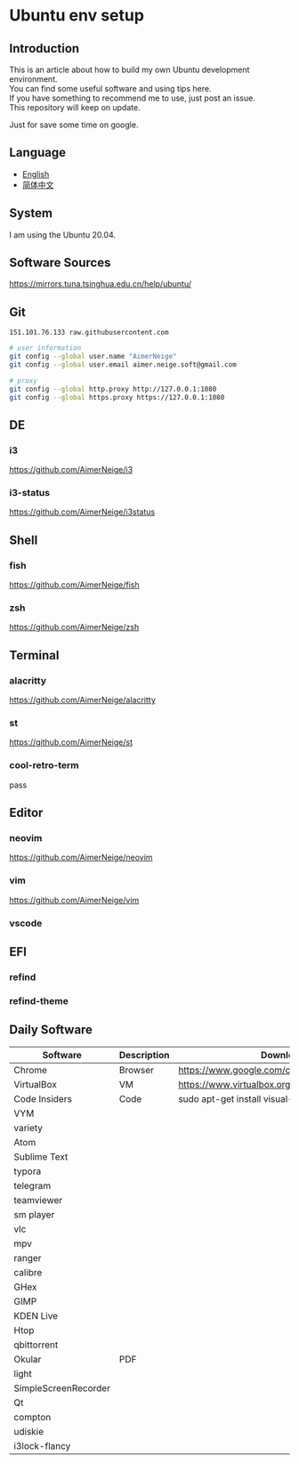 # Ubuntu env setup

## Introduction

This is an article about how to build my own Ubuntu development environment.\
You can find some useful software and using tips here.\
If you have something to recommend me to use, just post an issue.\
This repository will keep on update.

Just for save some time on google.

## Language

- [English](README.md)
- [简体中文](README-CN.md)

## System

I am using the Ubuntu 20.04.

## Software Sources

<https://mirrors.tuna.tsinghua.edu.cn/help/ubuntu/>

## Git

`151.101.76.133 raw.githubusercontent.com`

```bash
# user information
git config --global user.name "AimerNeige"
git config --global user.email aimer.neige.soft@gmail.com

# proxy
git config --global http.proxy http://127.0.0.1:1080
git config --global https.proxy https://127.0.0.1:1080
```

## DE

### i3

<https://github.com/AimerNeige/i3>

### i3-status

<https://github.com/AimerNeige/i3status>

## Shell

### fish

<https://github.com/AimerNeige/fish>

### zsh

<https://github.com/AimerNeige/zsh>

## Terminal

### alacritty

<https://github.com/AimerNeige/alacritty>

### st

<https://github.com/AimerNeige/st>

### cool-retro-term

pass

## Editor

### neovim

<https://github.com/AimerNeige/neovim>

### vim

<https://github.com/AimerNeige/vim>

### vscode

## EFI

### refind

### refind-theme

## Daily Software

| Software             | Description | Download                                         |
| -------------------- | ----------- | ------------------------------------------------ |
| Chrome               | Browser     | https://www.google.com/chrome/                   |
| VirtualBox           | VM          | https://www.virtualbox.org/wiki/Linux_Downloads  |
| Code Insiders        | Code        | sudo apt-get install visual-studio-code-insiders |
| VYM                  |             |                                                  |
| variety              |             |                                                  |
| Atom                 |             |                                                  |
| Sublime Text         |             |                                                  |
| typora               |             |                                                  |
| telegram             |             |                                                  |
| teamviewer           |             |                                                  |
| sm player            |             |                                                  |
| vlc                  |             |                                                  |
| mpv                  |             |                                                  |
| ranger               |             |                                                  |
| calibre              |             |                                                  |
| GHex                 |             |                                                  |
| GIMP                 |             |                                                  |
| KDEN Live            |             |                                                  |
| Htop                 |             |                                                  |
| qbittorrent          |             |                                                  |
| Okular               | PDF         |                                                  |
| light                |             |                                                  |
| SimpleScreenRecorder |             |                                                  |
| Qt                   |             |                                                  |
| compton              |             |                                                  |
| udiskie              |             |                                                  |
| i3lock-flancy        |             |                                                  |


